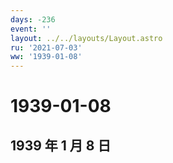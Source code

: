 ```yaml
---
days: -236
event: ''
layout: ../../layouts/Layout.astro
ru: '2021-07-03'
ww: '1939-01-08'
---
```


# 1939-01-08

## 1939 年 1 月 8 日